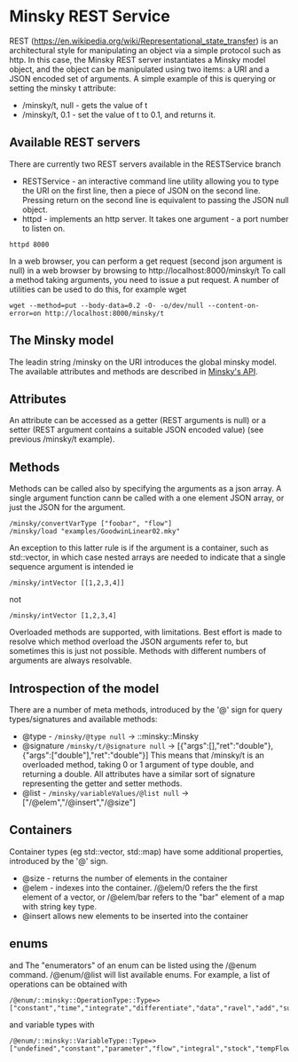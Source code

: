 # Minsky REST Service

REST (https://en.wikipedia.org/wiki/Representational_state_transfer) is an architectural style for manipulating an object via a simple protocol such as http. In this case, the Minsky REST server instantiates a Minsky model object, and the object can be manipulated using two items: a URI and a JSON encoded set of arguments. A simple example of this is querying or setting the minsky t attribute:
   * /minsky/t, null  - gets the value of t
   * /minsky/t, 0.1   - set the value of t to 0.1, and returns it.
   
## Available REST servers
There are currently two REST servers available in the RESTService branch
   * RESTService - an interactive command line utility allowing you to type the URI on the first line, then a piece of JSON on the second line. Pressing return on the second line is equivalent to passing the JSON null object.
   * httpd - implements an http server. It takes one argument - a port number to listen on.
   ~~~~
   httpd 8000
   ~~~~
   In a web browser, you can perform a get request (second json argument is null) in a web browser by browsing to http://localhost:8000/minsky/t
   To call a method taking arguments, you need to issue a put request. A number of utilities can be used to do this, for example wget
   ~~~~
   wget --method=put --body-data=0.2 -O- -o/dev/null --content-on-error=on http://localhost:8000/minsky/t
   ~~~~
   
## The Minsky model
The leadin string /minsky on the URI introduces the global minsky model.
The available attributes and methods are described in [Minsky's API](https://minsky.sourceforge.io/doxydoc/html/). 

## Attributes
An attribute can be accessed as a getter (REST arguments is null) or a setter (REST argument contains a suitable JSON encoded value) (see previous /minsky/t example).

## Methods
Methods can be called also by specifying the arguments as a json array. A single argument function cann be called with a one element JSON array, or just the JSON for the argument. 

~~~~
/minsky/convertVarType ["foobar", "flow"]
/minsky/load "examples/GoodwinLinear02.mky"
~~~~

An exception to this latter rule is if the argument is a container, such as std::vector, in which case nested arrays are needed to indicate that a single sequence argument is intended ie

~~~~
/minsky/intVector [[1,2,3,4]]
~~~~

not

~~~~
/minsky/intVector [1,2,3,4]
~~~~

Overloaded methods are supported, with limitations. Best effort is made to resolve which method overload the JSON arguments refer to, but sometimes this is just not possible. Methods with different numbers of arguments are always resolvable.

## Introspection of the model

There are a number of meta methods, introduced by the '@' sign for query types/signatures and available methods:
* @type - `/minsky/@type null` -> ::minsky::Minsky
* @signature `/minsky/t/@signature null` -> [{"args":[],"ret":"double"},{"args":["double"],"ret":"double"}]
  This means that /minsky/t is an overloaded method, taking 0 or 1 argument of type double, and returning a double. All attributes have a similar sort of signature representing the getter and setter methods.
* @list - `/minsky/variableValues/@list null` -> ["/@elem","/@insert","/@size"]

## Containers

Container types (eg std::vector, std::map) have some additional properties, introduced by the '@' sign.
* @size - returns the number of elements in the container
* @elem - indexes into the container. /@elem/0 refers the the first element of a vector, or /@elem/bar refers to the "bar" element of a map with string key type.
* @insert allows new elements to be inserted into the container

## enums
 and 
The "enumerators" of an enum can be listed using the /@enum command. /@enum/@list will list available enums. For example, a list of operations can be obtained with
~~~~
/@enum/::minsky::OperationType::Type=>["constant","time","integrate","differentiate","data","ravel","add","subtract","multiply","divide","log","pow","lt","le","eq","min","max","and_","or_","copy","sqrt","exp","ln","sin","cos","tan","asin","acos","atan","sinh","cosh","tanh","abs","floor","frac","not_","sum","product","infimum","supremum","any","all","infIndex","supIndex","runningSum","runningProduct","difference","innerProduct","outerProduct","index","gather","numOps"]
~~~~
and variable types with
~~~~
/@enum/::minsky::VariableType::Type=>["undefined","constant","parameter","flow","integral","stock","tempFlow","numVarTypes"]
~~~~


